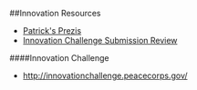 ##Innovation Resources

* [Patrick's Prezis](http://prezi.com/user/jofrmhn3birs/)
* [Innovation Challenge Submission Review](http://prezi.com/n_btcwayk4ha/innovation-challenge-submission-review/)

####Innovation Challenge
* http://innovationchallenge.peacecorps.gov/